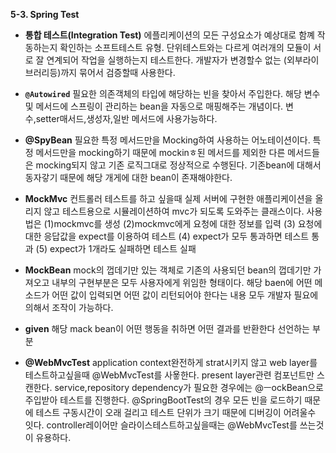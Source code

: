 **5-3. Spring Test**

- **통합 테스트(Integration Test)**
에플리케이션의 모든 구성요소가 예상대로 함꼐 작동하는지 확인하는 소프트테스트 유형.
단위테스트와는 다르게 여러개의 모듈이 서로 잘 연계되어 작업을 실행하는지 테스트한다.
개발자가 변경할수 없는 (외부라이브러리등)까지 묶어서 검증할때 사용한다. 

- **`@Autowired`**
필요한 의존객체의 타입에 해당하는 빈을 찾아서 주입한다. 
해당 변수 및 메서드에 스프링이 관리하는 bean을 자동으로 매핑해주는 개념이다. 
변수,setter매서드,생성자,일반 메서드에 사용가능하다. 

- **@SpyBean**
필요한 특정 메서드만을 Mocking하여 사용하는 어노테이션이다. 
특정 메서드만을 mocking하기 때문에 mockinㅎ된 메서드를 제외한 다른 메서드들은 mocking되지 않고 기존 로직그대로 정상적으로 수행된다. 
기존bean에 대해서 동자갛기 때문에 해당 개게에 대한 bean이 존재해야한다. 

- **MockMvc**
컨트롤러 테스트를 하고 싶을때 실제 서버에 구현한 애플리케이션을 올리지 않고 테스트용으로 시뮬레이션하여 mvc가 되도록 도와주는 클래스이다. 
사용법은 
(1)mockmvc를 생성
(2)mockmvc에게 요청에 대한 정보를 입력
(3) 요청에 대한 응답값을 expect를 이용하여 테스트
(4) expect가 모두 통과하면 테스트 통과 
(5) expect가 1개라도 실패하면 테스트 실패 

- **MockBean**
mock의 껍데기만 있는 객체로 기존의 사용되던 bean의 껍데기만 가져오고 내부의 구현부분은 모두 사용자에게 위임한 형태이다.
해당 baen에 어떤 메소드가 어떤 값이 입력되면 어떤 값이 리턴되어야 한다는 내용 모두 개발자 필요에 의해서 조작이 가능하다.
- **given** 
해당 mack bean이 어떤 행동을 취하면 어떤 결과를 반환한다 선언하는 부분

- **@WebMvcTest**
application context완전하게 strat시키지 않고 web layer를 테스트하고싶을때 @WebMvcTest를 사욯한다. 
present layer관련 컴포넌트만 스캔한다. 
service,repository dependency가 필요한 경우에는 @ㅡockBean으로 주입받아 테스트를 진행한다. 
@SpringBootTest의 경우 모든 빈을 로드하기 때문에 테스트 구동시간이 오래 걸리고 테스트 단위가 크기 때문에 디버깅이 어려울수 잇다. 
controller레이어만 슬라이스테스트하고싶을때는 @WebMvcTest를 쓰는것이 유용하다. 